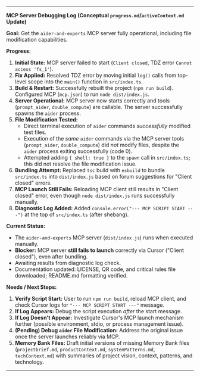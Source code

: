 ---

**MCP Server Debugging Log (Conceptual `progress.md`/`activeContext.md` Update)**

**Goal:** Get the `aider-and-experts` MCP server fully operational, including file modification capabilities.

**Progress:**

1.  **Initial State:** MCP server failed to start (`Client closed`, TDZ error `Cannot access 'fs_1'`).
2.  **Fix Applied:** Resolved TDZ error by moving initial `log()` calls from top-level scope into the `main()` function in `src/index.ts`.
3.  **Build & Restart:** Successfully rebuilt the project (`npm run build`). Configured MCP (`mcp.json`) to run `node dist/index.js`.
4.  **Server Operational:** MCP server now starts correctly and tools (`prompt_aider`, `double_compute`) are callable. The server successfully spawns the `aider` process.
5.  **File Modification Tested:**
    *   Direct terminal execution of `aider` commands *successfully* modified test files.
    *   Execution of the *same* `aider` commands via the MCP server tools (`prompt_aider`, `double_compute`) did *not* modify files, despite the `aider` process exiting successfully (code 0).
    *   Attempted adding `{ shell: true }` to the `spawn` call in `src/index.ts`; this did not resolve the file modification issue.
6.  **Bundling Attempt:** Replaced `tsc` build with `esbuild` to bundle `src/index.ts` into `dist/index.js` based on forum suggestions for "Client closed" errors.
7.  **MCP Launch Still Fails:** Reloading MCP client still results in "Client closed" error, even though `node dist/index.js` runs successfully manually.
8.  **Diagnostic Log Added:** Added `console.error("--- MCP SCRIPT START ---")` at the top of `src/index.ts` (after shebang).


**Current Status:**

*   The `aider-and-experts` MCP server (`dist/index.js`) runs when executed manually.
*   **Blocker:** MCP server **still fails to launch** correctly via Cursor ("Client closed"), even after bundling.
*   Awaiting results from diagnostic log check.
*   Documentation updated: LICENSE, QR code, and critical rules file downloaded; README.md formatting verified.

**Needs / Next Steps:**

1.  **Verify Script Start:** User to run `npm run build`, reload MCP client, and check Cursor logs for `"--- MCP SCRIPT START ---"` message.
2.  **If Log Appears:** Debug the script execution *after* the start message.
3.  **If Log Doesn't Appear:** Investigate Cursor's MCP launch mechanism further (possible environment, stdio, or process management issue).
4.  **(Pending) Debug `aider` File Modification:** Address the original issue once the server launches reliably via MCP.
5.  **Memory Bank Files:** Draft initial versions of missing Memory Bank files (`projectbrief.md`, `productContext.md`, `systemPatterns.md`, `techContext.md`) with summaries of project vision, context, patterns, and technology.

--- 